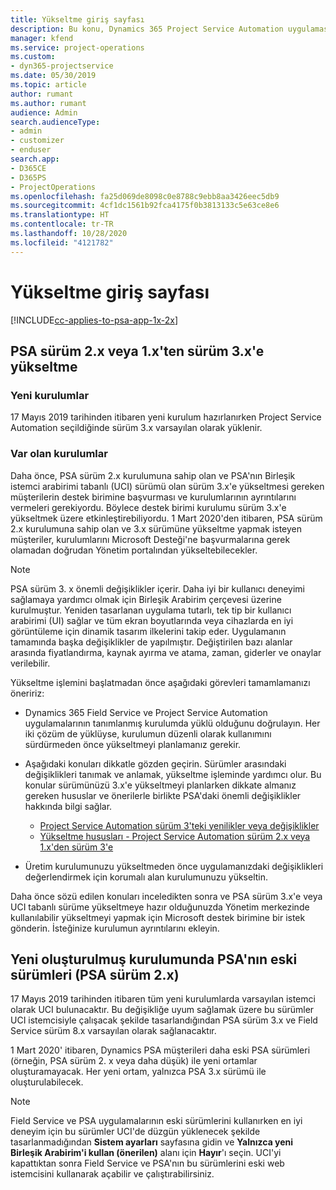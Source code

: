 ```yaml
---
title: Yükseltme giriş sayfası
description: Bu konu, Dynamics 365 Project Service Automation uygulamasındaki yeni ve değiştirilen özellikler hakkında önemli bilgileri nerede bulabileceğinizi ve en yeni sürüme yükseltme işlemini gösterir.
manager: kfend
ms.service: project-operations
ms.custom:
- dyn365-projectservice
ms.date: 05/30/2019
ms.topic: article
author: rumant
ms.author: rumant
audience: Admin
search.audienceType:
- admin
- customizer
- enduser
search.app:
- D365CE
- D365PS
- ProjectOperations
ms.openlocfilehash: fa25d069de8098c0e8788c9ebb8aa3426eec5db9
ms.sourcegitcommit: 4cf1dc1561b92fca4175f0b3813133c5e63ce8e6
ms.translationtype: HT
ms.contentlocale: tr-TR
ms.lasthandoff: 10/28/2020
ms.locfileid: "4121782"
---
```

# <a name="upgrade-home-page"></a>Yükseltme giriş sayfası

[!INCLUDE[cc-applies-to-psa-app-1x-2x](../includes/cc-applies-to-psa-app-1x-2x.md)]

## <a name="upgrade-from-psa-version-2x-or-1x-to-version-3x"></a>PSA sürüm 2.x veya 1.x'ten sürüm 3.x'e yükseltme

### <a name="new-instances"></a>Yeni kurulumlar

17 Mayıs 2019 tarihinden itibaren yeni kurulum hazırlanırken Project Service Automation seçildiğinde sürüm 3.x varsayılan olarak yüklenir.

### <a name="existing-instances"></a>Var olan kurulumlar

Daha önce, PSA sürüm 2.x kurulumuna sahip olan ve PSA'nın Birleşik istemci arabirimi tabanlı (UCI) sürümü olan sürüm 3.x'e yükseltmesi gereken müşterilerin destek birimine başvurması ve kurulumlarının ayrıntılarını vermeleri gerekiyordu. Böylece destek birimi kurulumu sürüm 3.x'e yükseltmek üzere etkinleştirebiliyordu. 1 Mart 2020'den itibaren, PSA sürüm 2.x kurulumuna sahip olan ve 3.x sürümüne yükseltme yapmak isteyen müşteriler, kurulumlarını Microsoft Desteği'ne başvurmalarına gerek olamadan doğrudan Yönetim portalından yükseltebilecekler.  

> [!NOTE]
> PSA sürüm 3. x önemli değişiklikler içerir. Daha iyi bir kullanıcı deneyimi sağlamaya yardımcı olmak için Birleşik Arabirim çerçevesi üzerine kurulmuştur. Yeniden tasarlanan uygulama tutarlı, tek tip bir kullanıcı arabirimi (UI) sağlar ve tüm ekran boyutlarında veya cihazlarda en iyi görüntüleme için dinamik tasarım ilkelerini takip eder. Uygulamanın tamamında başka değişiklikler de yapılmıştır. Değiştirilen bazı alanlar arasında fiyatlandırma, kaynak ayırma ve atama, zaman, giderler ve onaylar verilebilir.

Yükseltme işlemini başlatmadan önce aşağıdaki görevleri tamamlamanızı öneririz:

- Dynamics 365 Field Service ve Project Service Automation uygulamalarının tanımlanmış kurulumda yüklü olduğunu doğrulayın. Her iki çözüm de yüklüyse, kurulumun düzenli olarak kullanımını sürdürmeden önce yükseltmeyi planlamanız gerekir.
- Aşağıdaki konuları dikkatle gözden geçirin. Sürümler arasındaki değişiklikleri tanımak ve anlamak, yükseltme işleminde yardımcı olur. Bu konular sürümünüzü 3.x'e yükseltmeyi planlarken dikkate almanız gereken hususlar ve önerilerle birlikte PSA'daki önemli değişiklikler hakkında bilgi sağlar.

    - [Project Service Automation sürüm 3'teki yenilikler veya değişiklikler](whats-new-changed-v3.md)
    - [Yükseltme hususları - Project Service Automation sürüm 2.x veya 1.x'den sürüm 3'e](upgrade-v3.md)

- Üretim kurulumunuzu yükseltmeden önce uygulamanızdaki değişiklikleri değerlendirmek için korumalı alan kurulumunuzu yükseltin.

Daha önce sözü edilen konuları inceledikten sonra ve PSA sürüm 3.x'e veya UCI tabanlı sürüme yükseltmeye hazır olduğunuzda Yönetim merkezinde kullanılabilir yükseltmeyi yapmak için Microsoft destek birimine bir istek gönderin. İsteğinize kurulumun ayrıntılarını ekleyin.

## <a name="older-versions-of-psa-psa-version-2x-in-a-newly-created-instance"></a>Yeni oluşturulmuş kurulumunda PSA'nın eski sürümleri (PSA sürüm 2.x)

17 Mayıs 2019 tarihinden itibaren tüm yeni kurulumlarda varsayılan istemci olarak UCI bulunacaktır. Bu değişikliğe uyum sağlamak üzere bu sürümler UCI istemcisiyle çalışacak şekilde tasarlandığından PSA sürüm 3.x ve Field Service sürüm 8.x varsayılan olarak sağlanacaktır.

1 Mart 2020' itibaren, Dynamics PSA müşterileri daha eski PSA sürümleri (örneğin, PSA sürüm 2. x veya daha düşük) ile yeni ortamlar oluşturamayacak. Her yeni ortam, yalnızca PSA 3.x sürümü ile oluşturulabilecek.

> [!NOTE]
> Field Service ve PSA uygulamalarının eski sürümlerini kullanırken en iyi deneyim için bu sürümler UCI'de düzgün yüklenecek şekilde tasarlanmadığından **Sistem ayarları** sayfasına gidin ve **Yalnızca yeni Birleşik Arabirim'i kullan (önerilen)** alanı için **Hayır**'ı seçin. UCI'yi kapattıktan sonra Field Service ve PSA'nın bu sürümlerini eski web istemcisini kullanarak açabilir ve çalıştırabilirsiniz. 
